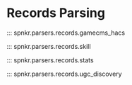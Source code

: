 # Records Parsing

::: spnkr.parsers.records.gamecms_hacs

::: spnkr.parsers.records.skill

::: spnkr.parsers.records.stats

::: spnkr.parsers.records.ugc_discovery